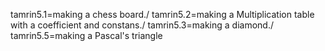 tamrin5.1=making a chess board./ tamrin5.2=making a Multiplication table with a coefficient and constans./ tamrin5.3=making a diamond./ tamrin5.5=making a Pascal's triangle

